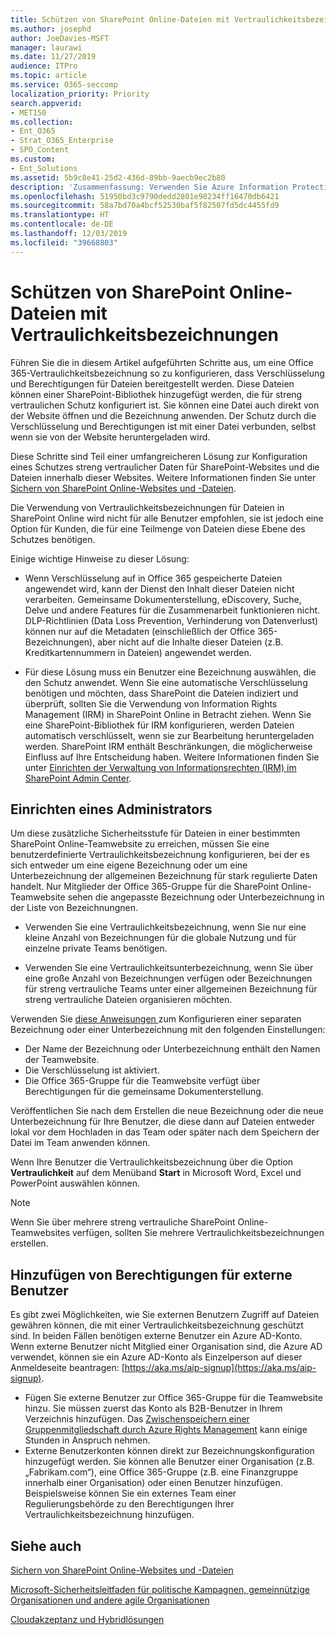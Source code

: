 ```yaml
---
title: Schützen von SharePoint Online-Dateien mit Vertraulichkeitsbezeichnungen
ms.author: josephd
author: JoeDavies-MSFT
manager: laurawi
ms.date: 11/27/2019
audience: ITPro
ms.topic: article
ms.service: O365-seccomp
localization_priority: Priority
search.appverid:
- MET150
ms.collection:
- Ent_O365
- Strat_O365_Enterprise
- SPO_Content
ms.custom:
- Ent_Solutions
ms.assetid: 5b9c8e41-25d2-436d-89bb-9aecb9ec2b80
description: 'Zusammenfassung: Verwenden Sie Azure Information Protection zum Schützen von Dateien auf einer streng vertraulichen SharePoint Online-Teamwebsite.'
ms.openlocfilehash: 51950bd3c9790dedd2801e98234ff16470db6421
ms.sourcegitcommit: 58a7bd70a4bcf52530baf5f82507fd5dc4455fd9
ms.translationtype: HT
ms.contentlocale: de-DE
ms.lasthandoff: 12/03/2019
ms.locfileid: "39668803"
---
```

# <a name="protect-sharepoint-online-files-with-a-sensitivity-label"></a>Schützen von SharePoint Online-Dateien mit Vertraulichkeitsbezeichnungen

Führen Sie die in diesem Artikel aufgeführten Schritte aus, um eine Office 365-Vertraulichkeitsbezeichnung so zu konfigurieren, dass Verschlüsselung und Berechtigungen für Dateien bereitgestellt werden. Diese Dateien können einer SharePoint-Bibliothek hinzugefügt werden, die für streng vertraulichen Schutz konfiguriert ist. Sie können eine Datei auch direkt von der Website öffnen und die Bezeichnung anwenden. Der Schutz durch die Verschlüsselung und Berechtigungen ist mit einer Datei verbunden, selbst wenn sie von der Website heruntergeladen wird. 

Diese Schritte sind Teil einer umfangreicheren Lösung zur Konfiguration eines Schutzes streng vertraulicher Daten für SharePoint-Websites und die Dateien innerhalb dieser Websites. Weitere Informationen finden Sie unter [Sichern von SharePoint Online-Websites und -Dateien](../security/office-365-security/secure-sharepoint-online-sites-and-files.md). 

Die Verwendung von Vertraulichkeitsbezeichnungen für Dateien in SharePoint Online wird nicht für alle Benutzer empfohlen, sie ist jedoch eine Option für Kunden, die für eine Teilmenge von Dateien diese Ebene des Schutzes benötigen.

Einige wichtige Hinweise zu dieser Lösung:
- Wenn Verschlüsselung auf in Office 365 gespeicherte Dateien angewendet wird, kann der Dienst den Inhalt dieser Dateien nicht verarbeiten. Gemeinsame Dokumenterstellung, eDiscovery, Suche, Delve und andere Features für die Zusammenarbeit funktionieren nicht. DLP-Richtlinien (Data Loss Prevention, Verhinderung von Datenverlust) können nur auf die Metadaten (einschließlich der Office 365-Bezeichnungen), aber nicht auf die Inhalte dieser Dateien (z.B. Kreditkartennummern in Dateien) angewendet werden.

- Für diese Lösung muss ein Benutzer eine Bezeichnung auswählen, die den Schutz anwendet. Wenn Sie eine automatische Verschlüsselung benötigen und möchten, dass SharePoint die Dateien indiziert und überprüft, sollten Sie die Verwendung von Information Rights Management (IRM) in SharePoint Online in Betracht ziehen. Wenn Sie eine SharePoint-Bibliothek für IRM konfigurieren, werden Dateien automatisch verschlüsselt, wenn sie zur Bearbeitung heruntergeladen werden.  SharePoint IRM enthält Beschränkungen, die möglicherweise Einfluss auf Ihre Entscheidung haben. Weitere Informationen finden Sie unter [Einrichten der Verwaltung von Informationsrechten (IRM) im SharePoint Admin Center](https://support.office.com/article/Set-up-Information-Rights-Management-IRM-in-SharePoint-admin-center-239CE6EB-4E81-42DB-BF86-A01362FED65C).

## <a name="admin-setup"></a>Einrichten eines Administrators

Um diese zusätzliche Sicherheitsstufe für Dateien in einer bestimmten SharePoint Online-Teamwebsite zu erreichen, müssen Sie eine benutzerdefinierte Vertraulichkeitsbezeichnung konfigurieren, bei der es sich entweder um eine eigene Bezeichnung oder um eine Unterbezeichnung der allgemeinen Bezeichnung für stark regulierte Daten handelt. Nur Mitglieder der Office 365-Gruppe für die SharePoint Online-Teamwebsite sehen die angepasste Bezeichnung oder Unterbezeichnung in der Liste von Bezeichnungnen.

- Verwenden Sie eine Vertraulichkeitsbezeichnung, wenn Sie nur eine kleine Anzahl von Bezeichnungen für die globale Nutzung und für einzelne private Teams benötigen.

- Verwenden Sie eine Vertraulichkeitsunterbezeichnung, wenn Sie über eine große Anzahl von Bezeichnungen verfügen oder Bezeichnungen für streng vertrauliche Teams unter einer allgemeinen Bezeichnung für streng vertrauliche Dateien organisieren möchten.

Verwenden Sie [diese Anweisungen ](encryption-sensitivity-labels.md) zum Konfigurieren einer separaten Bezeichnung oder einer Unterbezeichnung mit den folgenden Einstellungen:

- Der Name der Bezeichnung oder Unterbezeichnung enthält den Namen der Teamwebsite.
- Die Verschlüsselung ist aktiviert.
- Die Office 365-Gruppe für die Teamwebsite verfügt über Berechtigungen für die gemeinsame Dokumenterstellung.

Veröffentlichen Sie nach dem Erstellen die neue Bezeichnung oder die neue Unterbezeichnung für Ihre Benutzer, die diese dann auf Dateien entweder lokal vor dem Hochladen in das Team oder später nach dem Speichern der Datei im Team anwenden können.
 
Wenn Ihre Benutzer die Vertraulichkeitsbezeichnung über die Option **Vertraulichkeit** auf dem Menüband **Start** in Microsoft Word, Excel und PowerPoint auswählen können.
  
> [!NOTE]
> Wenn Sie über mehrere streng vertrauliche SharePoint Online-Teamwebsites verfügen, sollten Sie mehrere Vertraulichkeitsbezeichnungen erstellen. 
  
## <a name="adding-permissions-for-external-users"></a>Hinzufügen von Berechtigungen für externe Benutzer
Es gibt zwei Möglichkeiten, wie Sie externen Benutzern Zugriff auf Dateien gewähren können, die mit einer Vertraulichkeitsbezeichnung geschützt sind. In beiden Fällen benötigen externe Benutzer ein Azure AD-Konto. Wenn externe Benutzer nicht Mitglied einer Organisation sind, die Azure AD verwendet, können sie ein Azure AD-Konto als Einzelperson auf dieser Anmeldeseite beantragen: [https://aka.ms/aip-signup](https://aka.ms/aip-signup).

 - Fügen Sie externe Benutzer zur Office 365-Gruppe für die Teamwebsite hinzu. Sie müssen zuerst das Konto als B2B-Benutzer in Ihrem Verzeichnis hinzufügen. Das [Zwischenspeichern einer Gruppenmitgliedschaft durch Azure Rights Management](https://docs.microsoft.com/azure/information-protection/plan-design/prepare#group-membership-caching-by-azure-information-protection) kann einige Stunden in Anspruch nehmen.  
 - Externe Benutzerkonten können direkt zur Bezeichnungskonfiguration hinzugefügt werden. Sie können alle Benutzer einer Organisation (z.B. „Fabrikam.com“), eine Office 365-Gruppe (z.B. eine Finanzgruppe innerhalb einer Organisation) oder einen Benutzer hinzufügen. Beispielsweise können Sie ein externes Team einer Regulierungsbehörde zu den Berechtigungen Ihrer Vertraulichkeitsbezeichnung hinzufügen.

## <a name="see-also"></a>Siehe auch

[Sichern von SharePoint Online-Websites und -Dateien](../security/office-365-security/secure-sharepoint-online-sites-and-files.md)
  
[Microsoft-Sicherheitsleitfaden für politische Kampagnen, gemeinnützige Organisationen und andere agile Organisationen](/security/office-365-security/microsoft-security-guidance-for-political-campaigns-nonprofits-and-other-agile-o.md)
  
[Cloudakzeptanz und Hybridlösungen](https://docs.microsoft.com/office365/enterprise/cloud-adoption-and-hybrid-solutions)
